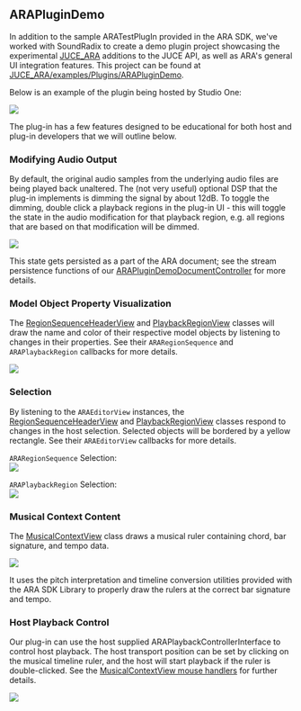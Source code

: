 ## ARAPluginDemo

In addition to the sample ARATestPlugIn provided in the ARA SDK, we've worked with SoundRadix to create a demo plugin project showcasing the experimental [JUCE_ARA](https://github.com/Celemony/JUCE_ARA) additions to the JUCE API, as well as ARA's general UI integration features.
This project can be found at [JUCE_ARA/examples/Plugins/ARAPluginDemo](https://github.com/Celemony/JUCE_ARA/tree/develop/examples/Plugins/ARAPluginDemo). 

Below is an example of the plugin being hosted by Studio One:

<img src="https://i.imgur.com/NaMNBol.gif"/>

The plug-in has a few features designed to be educational for both host and plug-in developers that we will outline below. 

### Modifying Audio Output

By default, the original audio samples from the underlying audio files are being played back unaltered. The (not very useful) optional DSP that the plug-in implements is dimming the signal by about 12dB.
To toggle the dimming, double click a playback regions in the plug-in UI - this will toggle the state in the audio modification for that playback region, e.g. all regions that are based on that modification will be dimmed.

 <img src="https://i.imgur.com/UIhfW9f.gif"/>

This state gets persisted as a part of the ARA document; see the stream persistence functions of our [ARAPluginDemoDocumentController](Source/ARAPluginDemoDocumentController.h) for more details. 

### Model Object Property Visualization

The [RegionSequenceHeaderView](Source/RegionSequenceHeaderView.h) and [PlaybackRegionView](Source/PlaybackRegionView.h) classes will draw the name and color of their respective model objects by listening to changes in their properties. See their `ARARegionSequence` and `ARAPlaybackRegion` callbacks for more details. 

<img src="https://i.imgur.com/3Cc4uEq.gif"/>

### Selection

By listening to the `ARAEditorView` instances, the [RegionSequenceHeaderView](Source/RegionSequenceHeaderView.h) and [PlaybackRegionView](Source/PlaybackRegionView.h) classes respond to changes in the host selection. Selected objects will be bordered by a yellow rectangle. See their `ARAEditorView` callbacks for more details. 

`ARARegionSequence` Selection:
<br>
<img src="https://i.imgur.com/mouUUXp.gif"/>

`ARAPlaybackRegion` Selection:
<br>
<img src="https://i.imgur.com/YaGCZbT.gif"/>

### Musical Context Content

The [MusicalContextView](Source/MusicalContextView.h) class draws a musical ruler containing chord, bar signature, and tempo data. 

<img src="https://i.imgur.com/6uUq5QH.gif"/>

It uses the pitch interpretation and timeline conversion utilities provided with the ARA SDK Library to properly draw the rulers at the correct bar signature and tempo. 

### Host Playback Control

Our plug-in can use the host supplied ARAPlaybackControllerInterface to control host playback. The host transport position can be set by clicking on the musical timeline ruler, and the host will start playback if the ruler is double-clicked. See the [MusicalContextView mouse handlers](Source/MusicalContextView.cpp) for further details. 

<img src="https://i.imgur.com/cVNRNfj.gif"/>
